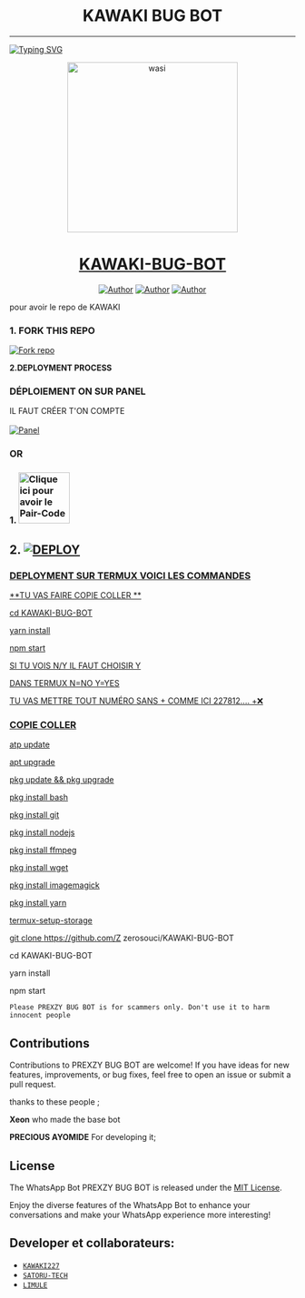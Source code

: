 <h1 align="center"> KAWAKI BUG BOT </h1>
<p align="center">  
  
***
  
<a href="https://git.io/typing-svg"><img src="https://readme-typing-svg.demolab.com?font=Black+Ops+One&size=50&pause=1000&color=1BAFBAFF&center=true&width=910&height=100&lines=MERCI D'AVOIR CHOISI ;KAWAKI-BUG-BOT;WHATSAPP+BUG+BOT; CRÉER+PAR+KAWAKI+227;RELEASED+05.08.24" alt="Typing SVG" /></a>
  </p>

  <p align="center">  
  <a href="https://whatsapp.com/channel/0029VaQYelq4SpkFeTKm8x2Q">
    <img alt="wasi" height="300" src="https://telegra.ph/file/3a21bf26bedef7966fd74.jpg">
    <h1 align="center">KAWAKI-BUG-BOT</h1>
  </a>
</p>
<p align="center">
<a href="https://github.com/kawaki227booster"><img title="Author" src="https://img.shields.io/badge/KAWAKIbooster-black?style=for-the-badge&logo=Github"></a> <a href="https://whatsapp.com/channel/0029VaQYelq4SpkFeTKm8x2Q"><img title="Author" src="https://img.shields.io/badge/CHANNEL-black?style=for-the-badge&logo=whatsapp"></a> <a href="https://wa.me/+22781289418"><img title="Author" src="https://img.shields.io/badge/CHAT US-black?style=for-the-badge&logo=whatsapp"></a>

   
   

pour avoir le repo de KAWAKI
### 1. FORK THIS REPO

<a href='https://github.com/zerosoucis/KAWAKI-BUG-BOT/fork' target="_blank"><img alt='Fork repo' src='https://img.shields.io/badge/Fork This Repo-black?style=for-the-badge&logo=git&logoColor=white'/></a>
   


 **2.DEPLOYMENT PROCESS**
### DÉPLOIEMENT ON SUR PANEL
IL FAUT CRÉER T'ON COMPTE  
    <br>
    <a href='https://bot-hosting.net/?aff=1264676029318955030' target="_blank"><img alt='Panel' src='https://img.shields.io/badge/-Deploy-red?style=for-the-badge&logo=panel&logoColor=white'/></a>

### OR
### 1. <a href="https://prexzyvillasession.onrender.com/"><img src="https://img.shields.io/badge/PAIR_CODE-green" alt="Clique ici pour avoir le Pair-Code" width="90"></a>

## 2. <a href='https://dashboard.render.com/web/new' target="_blank"><img alt='DEPLOY' src='https://img.shields.io/badge/-Deploy on render-black?style=for-the-badge&logo=render&logoColor=white'/>

### DEPLOYMENT SUR TERMUX VOICI LES COMMANDES 

**TU VAS FAIRE COPIE COLLER **





cd KAWAKI-BUG-BOT

yarn install
   
npm start


SI TU VOIS N/Y IL FAUT CHOISIR Y

DANS TERMUX 
N=NO
Y=YES


TU VAS METTRE TOUT NUMÉRO SANS +
COMME ICI 227812.... +❌

### COPIE COLLER

atp update
   
apt upgrade

pkg update && pkg upgrade

pkg install bash

 pkg install git

 pkg install nodejs

pkg install ffmpeg

pkg install wget

pkg install imagemagick

 pkg install yarn

termux-setup-storage

git clone https://github.com/Z
zerosouci/KAWAKI-BUG-BOT

 cd KAWAKI-BUG-BOT
 
 yarn install
 
 npm start

`Please PREXZY BUG BOT is for scammers only. Don't use it to harm innocent people`


## Contributions

Contributions to PREXZY BUG BOT are welcome! If you have ideas for new features, improvements, or bug fixes, feel free to open an issue or submit a pull request. <br>

   thanks to these people ;

   **Xeon** who made the base bot

   **PRECIOUS AYOMIDE** For developing it; <br>


## License

The WhatsApp Bot PREXZY BUG BOT is released under the [MIT License](https://opensource.org/licenses/MIT).

Enjoy the diverse features of the WhatsApp Bot to enhance your conversations and make your WhatsApp experience more interesting!

## Developer et collaborateurs:

- [`KAWAKI227`](https://github.com/kawaki227)
- [`SATORU-TECH`](https://github.com/SatoruTech)
- [`LIMULE`](https://github.com/Limule3650)
